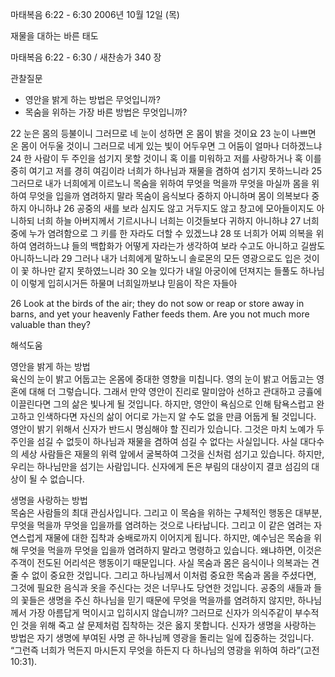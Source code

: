 마태복음 6:22 - 6:30 
2006년 10월 12일 (목)

재물을 대하는 바른 태도



마태복음 6:22 - 6:30 / 새찬송가 340 장


관찰질문
- 영안을 밝게 하는 방법은 무엇입니까?
- 목숨을 위하는 가장 바른 방법은 무엇입니까?

22 눈은 몸의 등불이니 그러므로 네 눈이 성하면 온 몸이 밝을 것이요 23 눈이 나쁘면 온 몸이 어두울 것이니 그러므로 네게 있는 빛이 어두우면 그 어둠이 얼마나 더하겠느냐 24 한 사람이 두 주인을 섬기지 못할 것이니 혹 이를 미워하고 저를 사랑하거나 혹 이를 중히 여기고 저를 경히 여김이라 너희가 하나님과 재물을 겸하여 섬기지 못하느니라 25 그러므로 내가 너희에게 이르노니 목숨을 위하여 무엇을 먹을까 무엇을 마실까 몸을 위하여 무엇을 입을까 염려하지 말라 목숨이 음식보다 중하지 아니하며 몸이 의복보다 중하지 아니하냐 26 공중의 새를 보라 심지도 않고 거두지도 않고 창고에 모아들이지도 아니하되 너희 하늘 아버지께서 기르시나니 너희는 이것들보다 귀하지 아니하냐 27 너희 중에 누가 염려함으로 그 키를 한 자라도 더할 수 있겠느냐 28 또 너희가 어찌 의복을 위하여 염려하느냐 들의 백합화가 어떻게 자라는가 생각하여 보라 수고도 아니하고 길쌈도 아니하느니라 29 그러나 내가 너희에게 말하노니 솔로몬의 모든 영광으로도 입은 것이 이 꽃 하나만 같지 못하였느니라 30 오늘 있다가 내일 아궁이에 던져지는 들풀도 하나님이 이렇게 입히시거든 하물며 너희일까보냐 믿음이 작은 자들아

26  Look at the birds of the air; they do not sow or reap or store away in barns, and yet your heavenly Father feeds them. Are you not much more valuable than they?

해석도움





영안을 밝게 하는 방법  
육신의 눈이 밝고 어둡고는 온몸에 중대한 영향을 미칩니다. 영의 눈이 밝고 어둡고는 영혼에 대해 더 그렇습니다. 그래서 만약 영안이 진리로 말미암아 선하고 관대하고 긍휼에 이끌린다면 그의 삶은 빛나게 될 것입니다. 하지만, 영안이 욕심으로 인해 탐욕스럽고 완고하고 인색하다면 자신의 삶이 어디로 가는지 알 수도 없을 만큼 어둡게 될 것입니다. 영안이 밝기 위해서 신자가 반드시 명심해야 할 진리가 있습니다. 그것은 마치 노예가 두 주인을 섬길 수 없듯이 하나님과 재물을 겸하여 섬길 수 없다는 사실입니다. 사실 대다수의 세상 사람들은 재물의 위력 앞에서 굴복하여 그것을 신처럼 섬기고 있습니다. 하지만, 우리는 하나님만을 섬기는 사람입니다. 신자에게 돈은 부림의 대상이지 결코 섬김의 대상이 될 수 없습니다.   

생명을 사랑하는 방법  
목숨은 사람들의 최대 관심사입니다. 그리고 이 목숨을 위하는 구체적인 행동은 대부분, 무엇을 먹을까 무엇을 입을까를 염려하는 것으로 나타납니다. 그리고 이 같은 염려는 자연스럽게 재물에 대한 집착과 숭배로까지 이어지게 됩니다. 하지만, 예수님은 목숨을 위해 무엇을 먹을까 무엇을 입을까 염려하지 말라고 명령하고 있습니다. 왜냐하면, 이것은 주객이 전도된 어리석은 행동이기 때문입니다. 사실 목숨과 몸은 음식이나 의복과는 견줄 수 없이 중요한 것입니다. 그리고 하나님께서 이처럼 중요한 목숨과 몸을 주셨다면, 그것에 필요한 음식과 옷을 주신다는 것은 너무나도 당연한 것입니다. 공중의 새들과 들의 꽃들은 생명을 주신 하나님을 믿기 때문에 무엇을 먹을까를 염려하지 않지만, 하나님께서 가장 아름답게 먹이시고 입히시지 않습니까? 그러므로 신자가 의식주같이 부수적인 것을 위해 죽고 살 문제처럼 집착하는 것은 옳지 못합니다. 신자가 생명을 사랑하는 방법은 자기 생명에 부여된 사명 곧 하나님께 영광을 돌리는 일에 집중하는 것입니다. “그런즉 너희가 먹든지 마시든지 무엇을 하든지 다 하나님의 영광을 위하여 하라”(고전 10:31).
